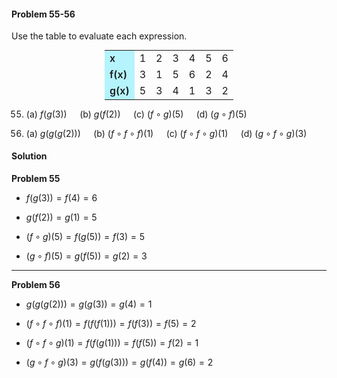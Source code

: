 <div class="alert alert-warning" role="alert">
<h4 class="alert-heading">Problem 55-56</h4>

Use the table to evaluate each expression.

<div style="text-align:center">
<table style="display:inline">
    <tr>
        <td style="background-color: #b5f4fc; font-weight: 600;"> x </td>
        <td>1</td><td>2</td><td>3</td><td>4</td><td>5</td><td>6</td>
    <tr>
    <tr>
        <td style="background-color: #b5f4fc; font-weight: 600;"> f(x) </td>
        <td>3</td><td>1</td><td>5</td><td>6</td><td>2</td><td>4</td>
    <tr>
    <tr>
        <td style="background-color: #b5f4fc; font-weight: 600;"> g(x) </td>
        <td>5</td><td>3</td><td>4</td><td>1</td><td>3</td><td>2</td>
    <tr>
</table>
</div>

55. (a) $f(g(3)) \quad$ (b) $g(f(2)) \quad$ (c) $(f \circ g)(5) \quad$ (d) $(g \circ f)(5)$

56. (a) $g(g(g(2))) \quad$ (b) $(f \circ f \circ f)(1) \quad$ (c) $(f \circ f \circ g)(1) \quad$ (d) $(g \circ f \circ g)(3)$

</div>


<div class="alert alert-success" role="alert">
<h4 class="alert-heading">Solution</h4>

**Problem 55**

- $f(g(3)) = f(4) = 6$

- $g(f(2)) = g(1) = 5$

- $(f \circ g)(5) = f(g(5)) = f(3) = 5$

- $(g \circ f)(5) = g(f(5)) = g(2) = 3$

----

**Problem 56**

- $g(g(g(2))) = g(g(3)) = g(4) = 1$

- $(f \circ f \circ f)(1) = f(f(f(1))) = f(f(3)) = f(5) = 2$

- $(f \circ f \circ g)(1) = f(f(g(1))) = f(f(5)) = f(2) = 1$

- $(g \circ f \circ g)(3) = g(f(g(3))) = g(f(4)) = g(6) = 2$

</div>

